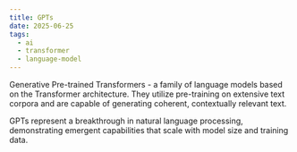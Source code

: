 ```yaml
---
title: GPTs
date: 2025-06-25
tags:
  - ai
  - transformer
  - language-model
---
```


Generative Pre-trained Transformers - a family of language models based on the Transformer architecture. They utilize pre-training on extensive text corpora and are capable of generating coherent, contextually relevant text.

GPTs represent a breakthrough in natural language processing, demonstrating emergent capabilities that scale with model size and training data.
